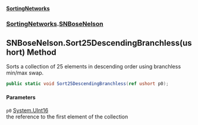 #### [SortingNetworks](./index.md 'index')
### [SortingNetworks](./SortingNetworks.md 'SortingNetworks').[SNBoseNelson](./SortingNetworks-SNBoseNelson.md 'SortingNetworks.SNBoseNelson')
## SNBoseNelson.Sort25DescendingBranchless(ushort) Method
Sorts a collection of 25 elements in descending order using branchless min/max swap.  
```csharp
public static void Sort25DescendingBranchless(ref ushort p0);
```
#### Parameters
<a name='SortingNetworks-SNBoseNelson-Sort25DescendingBranchless(ushort)-p0'></a>
`p0` [System.UInt16](https://docs.microsoft.com/en-us/dotnet/api/System.UInt16 'System.UInt16')  
the reference to the first element of the collection  
  
